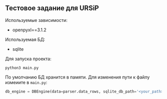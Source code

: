 ## Тестовое задание для URSiP

Используемые зависимости:
- openpyxl==3.1.2

Используемая БД:
- sqlite

Для запуска проекта:
```shell
python3 main.py
```

По умолчанию БД хранится в памяти. Для изменения пути к 
файлу измеиите в ```main.py```:
```python
db_engine = DBEngine(data=parser.data_rows, sqlite_db_path='<your_path>')
```